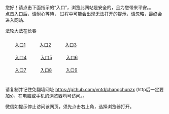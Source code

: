 您好！请点击下面指示的“入口”，浏览此网站是安全的，且为您带来平安。。 <br/>
点击入口后，请耐心等待， 过程中可能会出现无法打开的提示，请忽略，最终会进入网站. </br>

法轮大法在长春<br/>
<div style="padding:10px"><a style="margin:20px" target="_blank" href="https://d172n3ex01h6ae.cloudfront.net/2Qpsp?ezahlb" id="ccLink1" rel="nofollow">入口1</a> <a target="_blank" style="margin:20px" href="https://d8bsb9kxwwyro.cloudfront.net/2Qpsp?lcrorj" id="ccLink2" rel="nofollow">入口2</a> <a style="margin:20px" target="_blank" href="https://d2c7cl5iqy0jnx.cloudfront.net/2Qpsp?bweleufs" id="ccLink3" rel="nofollow">入口3</a></div>

<div style="padding:10px" ><a style="margin:20px" target="_blank" href="https://d172n3ex01h6ae.cloudfront.net/2Qpsp?ezahlb" id="ccLink4" rel="nofollow">入口4</a> <a style="margin:20px" href="https://d8bsb9kxwwyro.cloudfront.net/2Qpsp?lcrorj" target="_blank" id="ccLink5" rel="nofollow">入口5</a> <a style="margin:20px" href="https://d2c7cl5iqy0jnx.cloudfront.net/2Qpsp?bweleufs" target="_blank" id="ccLink6" rel="nofollow">入口6</a></div>

<div style="padding:10px"><a style="margin:20px" target="_blank" href="https://d172n3ex01h6ae.cloudfront.net/2Qpsp?ezahlb" id="ccLink7" rel="nofollow">入口7</a> <a style="margin:20px" href="https://d8bsb9kxwwyro.cloudfront.net/2Qpsp?lcrorj" target="_blank" id="ccLink8" rel="nofollow">入口8</a> <a style="margin:20px" target="_blank" href="https://d2c7cl5iqy0jnx.cloudfront.net/2Qpsp?bweleufs" id="ccLink9" rel="nofollow">入口9</a></div>

<br/>



请复制并记住免翻墙网址 https://github.com/yntd/changchunzx (http后一定要加s)，在电脑或手机的浏览器均可访问。。<br/>

微信如提示停止访问该网页，须先点击右上角，选择浏览器打开。
